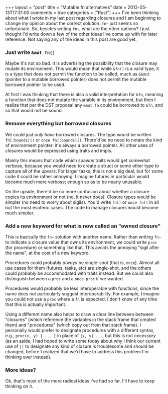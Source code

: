 +++
layout = "post"
title = "Mutable fn alternatives"
date = 2013-05-13T17:31:00
comments = true
categories = ["Rust"]
+++
I've been thinking about what I wrote in my last post regarding
closures and I am beginning to change my opinion about the correct
solution. `fn~` just seems so unfortunate. So, besides writing `fn~`,
what are the other options?  I just thought I'd write down a few of
the other ideas I've come up with for later reference.  Not saying any
of the ideas in this post are good yet.

### Just write `&mut fn()`

Maybe it's not so bad. It is advertising the possibility that the
closure may mutate its environment. This would mean that while `&fn()`
is a valid type, it is a type that does not permit the function to be
called, much as `&&mut` (pointer to a mutable borrowed pointer) does
not permit the mutable borrowed pointer to be used.

At first I was thinking that there is also a valid interpretation for
`&fn`, meaning a function that does not mutate the variable in its
environment, but then I realize that per the DST proposal any `&mut
fn` could be borrowed to `&fn`, and so that would not be sound.

### Remove everything but borrowed closures

We could just *only have* borrowed closures. The type would be written
`fn[:bounds]()` or `once fn[:bounds]()`. There'd be no need to notate
the kind of environment pointer: it's always a borrowed pointer. All
other uses of closures would be expressed using traits and impls.

Mainly this means that code which spawns traits would get somewhat
verbose, because you would need to create a struct or some other type
to capture all of the upvars. For larger tasks, this is not a big
deal, but for some code it could be rather annoying. I imagine futures
in particular would become much more verbose; enough so as to be
nearly unusable.

On the upside, there'd be no more confusion about whether a closure
copies its environment or not (no, it never does). Closure types would
be simpler (no need to worry about sigils). You'd write `fn()` or
`once fn()` in all but the most esoteric cases. The code to manage
closures would become much simpler.

### Add a new keyword for what is now called an "owned closure"

This is basically the `fn~` solution with another name. Rather than
writing `fn~` to indicate a closure value that owns its environment,
we could write `proc` (for procedure) or something like that.  This
avoids the annoying "sigil after the name", at the cost of a new
keyword.

Procedures could probably *always* be single-shot (that is, `once`).
Almost all use cases for them (futures, tasks, etc) are single-shot,
and the others could probably be accommodated with traits instead. But
we could also distinguish between a `proc` and a `once proc` if we
wanted.

Procedures would probably be less interoperable with functions, since
the name does not particularly suggest interoperability. For example,
I imagine you could not use a `proc` where a `fn` is expected. I don't
know of any time that this is actually important.

Using a different name also helps to draw a clear line between between
"closures" (which reference the variables in the stack frame that
created them) and "procedures" (which copy out from that stack frame).
I personally would prefer to designate procedures with a different
syntax, e.g., `proc(x, y) { ... }` in place of `|x, y| ...`, but this
is not *necessary* (as an aside, I had hoped to write some today about
why I think our current use of `||` to designate any kind of closure
is troublesome and should be changed, before I realized that we'd have
to address this problem I'm thinking over instead).

### More ideas?

Ok, that's most of the more radical ideas I've had so far. I'll have
to keep thinking on it.
